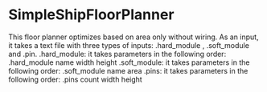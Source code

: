 # SimpleShipFloorPlanner
This floor planner optimizes based on area only without wiring.
As an input, it takes a text file with three types of inputs: .hard_module , .soft_module and .pin.
.hard_module: it takes parameters in the following order: .hard_module name width height
.soft_module: it takes parameters in the following order: .soft_module name area
.pins: it takes parameters in the following order: .pins count width height
